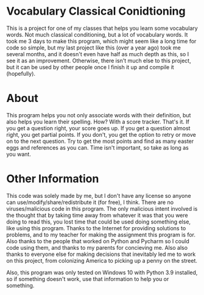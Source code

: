 # Vocabulary Classical Conidtioning
This is a project for one of my classes that helps you learn some vocabulary words. Not much classical conditioning, but a lot of vocabulary words.
It took me 3 days to make this program, which might seem like a long time for code so simple, but my last project like this (over a year ago) took me several months, and it doesn't even have half as much depth as this, so I see it as an improvement.
Otherwise, there isn't much else to this project, but it can be used by other people once I finish it up and compile it (hopefully).

# About
This program helps you not only associate words with their definition, but also helps you learn their spelling. How? With a score tracker. That's it.
If you get a question right, your score goes up. If you get a question almost right, you get partial points. If you don't, you get the option to retry or move on to the next question.
Try to get the most points and find as many easter eggs and references as you can. Time isn't important, so take as long as you want.

# Other Information
This code was solely made by me, but I don't have any license so anyone can use/modify/share/redistribute it (for free), I think.
There are no viruses/malicious code in this program. The only malicious intent involved is the thought that by taking time away from whatever it was that you were doing to read this, you lost time that could be used doing something else, like using this program.
Thanks to the Internet for providing solutions to problems, and to my teacher for making the assignment this program is for.
Also thanks to the people that worked on Python and Pycharm so I could code using them, and thanks to my parents for concieving me.
Also also thanks to everyone else for making decisions that inevitably led me to work on this project, from colonizing America to picking up a penny on the street.

Also, this program was only tested on Windows 10 with Python 3.9 installed, so if something doesn't work, use that information to help you or something.

